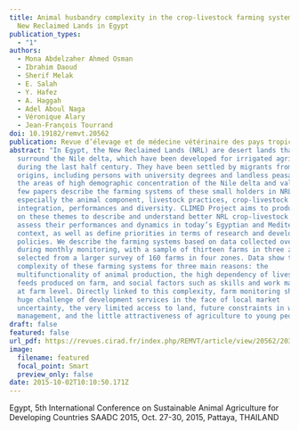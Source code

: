 ```yaml
---
title: Animal husbandry complexity in the crop-livestock farming systems of the
  New Reclaimed Lands in Egypt
publication_types:
  - "1"
authors:
  - Mona Abdelzaher Ahmed Osman
  - Ibrahim Daoud
  - Sherif Melak
  - E. Salah
  - Y. Hafez
  - A. Haggah
  - Adel Aboul Naga
  - Véronique Alary
  - Jean-François Tourrand
doi: 10.19182/remvt.20562
publication: Revue d’élevage et de médecine vétérinaire des pays tropicaux, 67(4), 201-212.
abstract: "In Egypt, the New Reclaimed Lands (NRL) are desert lands that
  surround the Nile delta, which have been developed for irrigated agriculture
  during the last half century. They have been settled by migrants from diverse
  origins, including persons with university degrees and landless peasants from
  the areas of high demographic concentration of the Nile delta and valley. Only
  few papers describe the farming systems of these small holders in NRL,
  especially the animal component, livestock practices, crop-livestock
  integration, performances and diversity. CLIMED Project aims to produce data
  on these themes to describe and understand better NRL crop-livestock systems,
  assess their performances and dynamics in today’s Egyptian and Mediterranean
  context, as well as define priorities in terms of research and development
  policies. We describe the farming systems based on data collected over a year
  during monthly monitoring, with a sample of thirteen farms in three zones,
  selected from a larger survey of 160 farms in four zones. Data show the high
  complexity of these farming systems for three main reasons: the
  multifunctionality of animal production, the high dependency of livestock on
  feeds produced on farm, and social factors such as skills and work management
  at farm level. Directly linked to this complexity, farm monitoring shows the
  huge challenge of development services in the face of local market
  uncertainty, the very limited access to land, future constraints in water
  management, and the little attractiveness of agriculture to young people."
draft: false
featured: false
url_pdf: https://revues.cirad.fr/index.php/REMVT/article/view/20562/20319
image:
  filename: featured
  focal_point: Smart
  preview_only: false
date: 2015-10-02T10:10:50.171Z
---
```

<!--StartFragment-->

Egypt, 5th International Conference on Sustainable Animal Agriculture for Developing Countries SAADC 2015, Oct. 27-30, 2015, Pattaya, THAILAND

<!--EndFragment-->
